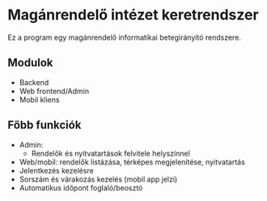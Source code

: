 # Magánrendelő intézet keretrendszer

Ez a program egy magánrendelő informatikai betegirányító rendszere.

## Modulok

* Backend
* Web frontend/Admin
* Mobil kliens

## Főbb funkciók


* Admin:
  * Rendelők és nyitvatartások felvitele helyszínnel
* Web/mobil: rendelők listázása, térképes megjelenítése, nyitvatartás
* Jelentkezés kezelésre
* Sorszám és várakozás kezelés (mobil app jelzi)
* Automatikus időpont foglaló/beosztó
